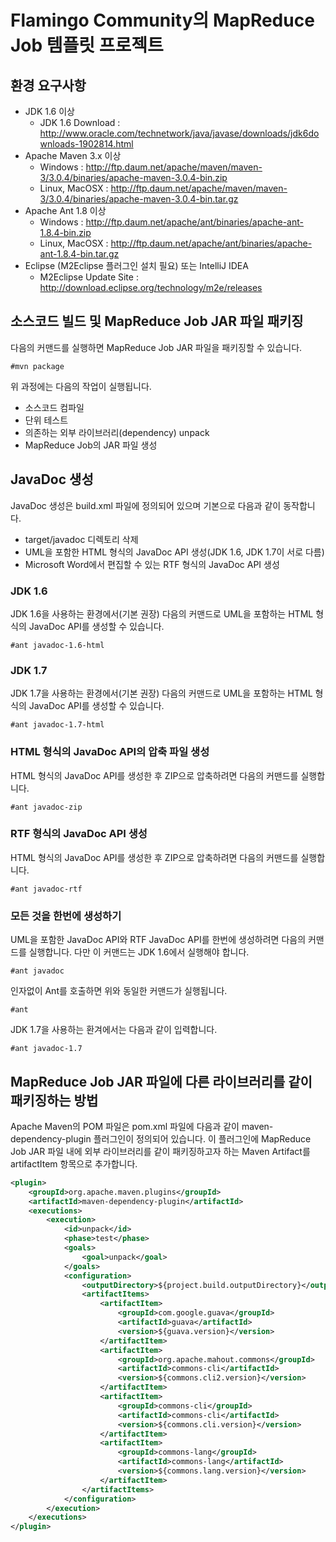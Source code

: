 Flamingo Community의 MapReduce Job 템플릿 프로젝트
====================

## 환경 요구사항

* JDK 1.6 이상
  * JDK 1.6 Download : http://www.oracle.com/technetwork/java/javase/downloads/jdk6downloads-1902814.html
* Apache Maven 3.x 이상
  * Windows : http://ftp.daum.net/apache/maven/maven-3/3.0.4/binaries/apache-maven-3.0.4-bin.zip
  * Linux, MacOSX : http://ftp.daum.net/apache/maven/maven-3/3.0.4/binaries/apache-maven-3.0.4-bin.tar.gz
* Apache Ant 1.8 이상
  * Windows : http://ftp.daum.net/apache/ant/binaries/apache-ant-1.8.4-bin.zip
  * Linux, MacOSX : http://ftp.daum.net/apache/ant/binaries/apache-ant-1.8.4-bin.tar.gz
* Eclipse (M2Eclipse 플러그인 설치 필요) 또는 IntelliJ IDEA
  * M2Eclipse Update Site : http://download.eclipse.org/technology/m2e/releases

## 소스코드 빌드 및 MapReduce Job JAR 파일 패키징

다음의 커맨드를 실행하면 MapReduce Job JAR 파일을 패키징할 수 있습니다.

```text
#mvn package
```

위 과정에는 다음의 작업이 실행됩니다.

* 소스코드 컴파일
* 단위 테스트
* 의존하는 외부 라이브러리(dependency) unpack
* MapReduce Job의 JAR 파일 생성

## JavaDoc 생성

JavaDoc 생성은 build.xml 파일에 정의되어 있으며 기본으로 다음과 같이 동작합니다.

* target/javadoc 디렉토리 삭제
* UML을 포함한 HTML 형식의 JavaDoc API 생성(JDK 1.6, JDK 1.7이 서로 다름)
* Microsoft Word에서 편집할 수 있는 RTF 형식의 JavaDoc API 생성

### JDK 1.6

JDK 1.6을 사용하는 환경에서(기본 권장) 다음의 커맨드로 UML을 포함하는 HTML 형식의 JavaDoc API를 생성할 수 있습니다.

```text
#ant javadoc-1.6-html
```

### JDK 1.7

JDK 1.7을 사용하는 환경에서(기본 권장) 다음의 커맨드로 UML을 포함하는 HTML 형식의 JavaDoc API를 생성할 수 있습니다.

```text
#ant javadoc-1.7-html
```

### HTML 형식의 JavaDoc API의 압축 파일 생성

HTML 형식의 JavaDoc API를 생성한 후 ZIP으로 압축하려면 다음의 커맨드를 실행합니다.

```text
#ant javadoc-zip
```

### RTF 형식의 JavaDoc API 생성

HTML 형식의 JavaDoc API를 생성한 후 ZIP으로 압축하려면 다음의 커맨드를 실행합니다.

```text
#ant javadoc-rtf
```

### 모든 것을 한번에 생성하기

UML을 포함한 JavaDoc API와 RTF JavaDoc API를 한번에 생성하려면 다음의 커맨드를 실행합니다. 다만 이 커맨드는 JDK 1.6에서 실행해야 합니다.

```text
#ant javadoc
```

인자없이 Ant를 호출하면 위와 동일한 커맨드가 실행됩니다.

```text
#ant
```

JDK 1.7을 사용하는 환겨에서는 다음과 같이 입력합니다.

```text
#ant javadoc-1.7
```

## MapReduce Job JAR 파일에 다른 라이브러리를 같이 패키징하는 방법

Apache Maven의 POM 파일은 pom.xml 파일에 다음과 같이 maven-dependency-plugin 플러그인이 정의되어 있습니다. 이 플러그인에 MapReduce Job JAR 파일 내에 외부 라이브러리를 같이 패키징하고자 하는 Maven Artifact를 artifactItem 항목으로 추가합니다.

```xml
<plugin>
    <groupId>org.apache.maven.plugins</groupId>
    <artifactId>maven-dependency-plugin</artifactId>
    <executions>
        <execution>
            <id>unpack</id>
            <phase>test</phase>
            <goals>
                <goal>unpack</goal>
            </goals>
            <configuration>
                <outputDirectory>${project.build.outputDirectory}</outputDirectory>
                <artifactItems>
                    <artifactItem>
                        <groupId>com.google.guava</groupId>
                        <artifactId>guava</artifactId>
                        <version>${guava.version}</version>
                    </artifactItem>
                    <artifactItem>
                        <groupId>org.apache.mahout.commons</groupId>
                        <artifactId>commons-cli</artifactId>
                        <version>${commons.cli2.version}</version>
                    </artifactItem>
                    <artifactItem>
                        <groupId>commons-cli</groupId>
                        <artifactId>commons-cli</artifactId>
                        <version>${commons.cli.version}</version>
                    </artifactItem>
                    <artifactItem>
                        <groupId>commons-lang</groupId>
                        <artifactId>commons-lang</artifactId>
                        <version>${commons.lang.version}</version>
                    </artifactItem>
                </artifactItems>
            </configuration>
        </execution>
    </executions>
</plugin>
```
